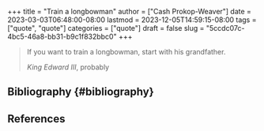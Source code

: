 +++
title = "Train a longbowman"
author = ["Cash Prokop-Weaver"]
date = 2023-03-03T06:48:00-08:00
lastmod = 2023-12-05T14:59:15-08:00
tags = ["quote", "quote"]
categories = ["quote"]
draft = false
slug = "5ccdc07c-4bc5-46a8-bb31-b9c1f832bbc0"
+++

> If you want to train a longbowman, start with his grandfather.
>
> _King Edward III_, probably


## Bibliography {#bibliography}

## References

<style>.csl-entry{text-indent: -1.5em; margin-left: 1.5em;}</style><div class="csl-bib-body">
</div>
